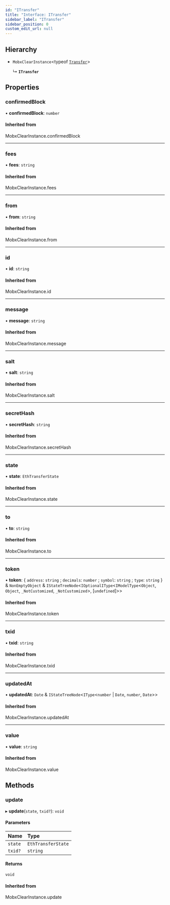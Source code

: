 ```yaml
---
id: "ITransfer"
title: "Interface: ITransfer"
sidebar_label: "ITransfer"
sidebar_position: 0
custom_edit_url: null
---
```


## Hierarchy

- `MobxClearInstance`<typeof [`Transfer`](../modules.md#transfer)\>

  ↳ **`ITransfer`**

## Properties

### confirmedBlock

• **confirmedBlock**: `number`

#### Inherited from

MobxClearInstance.confirmedBlock

___

### fees

• **fees**: `string`

#### Inherited from

MobxClearInstance.fees

___

### from

• **from**: `string`

#### Inherited from

MobxClearInstance.from

___

### id

• **id**: `string`

#### Inherited from

MobxClearInstance.id

___

### message

• **message**: `string`

#### Inherited from

MobxClearInstance.message

___

### salt

• **salt**: `string`

#### Inherited from

MobxClearInstance.salt

___

### secretHash

• **secretHash**: `string`

#### Inherited from

MobxClearInstance.secretHash

___

### state

• **state**: `EthTransferState`

#### Inherited from

MobxClearInstance.state

___

### to

• **to**: `string`

#### Inherited from

MobxClearInstance.to

___

### token

• **token**: { `address`: `string` ; `decimals`: `number` ; `symbol`: `string` ; `type`: `string`  } & `NonEmptyObject` & `IStateTreeNode`<`IOptionalIType`<`IModelType`<`Object`, `Object`, `_NotCustomized`, `_NotCustomized`\>, [`undefined`]\>\>

#### Inherited from

MobxClearInstance.token

___

### txid

• **txid**: `string`

#### Inherited from

MobxClearInstance.txid

___

### updatedAt

• **updatedAt**: `Date` & `IStateTreeNode`<`IType`<`number` \| `Date`, `number`, `Date`\>\>

#### Inherited from

MobxClearInstance.updatedAt

___

### value

• **value**: `string`

#### Inherited from

MobxClearInstance.value

## Methods

### update

▸ **update**(`state`, `txid?`): `void`

#### Parameters

| Name | Type |
| :------ | :------ |
| `state` | `EthTransferState` |
| `txid?` | `string` |

#### Returns

`void`

#### Inherited from

MobxClearInstance.update

